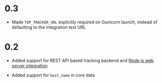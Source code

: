 # 0.3

- Made `TOP_TRACKER_URL` explicitly required on Gunicorn launch,
  instead of defaulting to the integration test URL 

# 0.2

- Added support for REST API based tracking backend and 
  [Node.js web server integration](https://www.npmjs.com/package/@trading-strategy-ai/web-top-node)

- Added support for `host_name` in core data 
